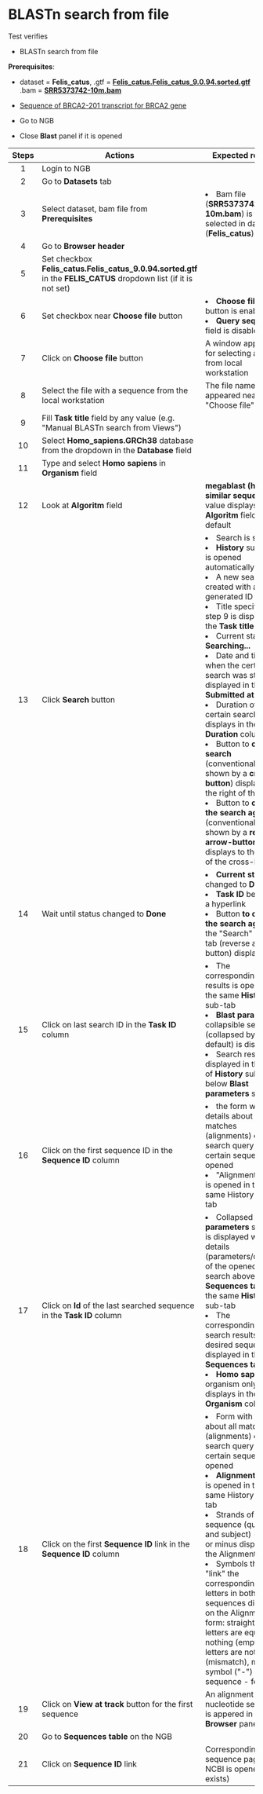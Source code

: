# BLASTn search from file 

Test verifies
 - BLASTn search from file

**Prerequisites**:
 - dataset = **Felis_catus**, .gtf = **[Felis_catus.Felis_catus_9.0.94.sorted.gtf](https://ngb-oss-builds.s3.amazonaws.com/public/data/demo/ngb_demo_data/Felis_catus.Felis_catus_9.0.94.sorted.gtf)**
.bam = **[SRR5373742-10m.bam](https://ngb-oss-builds.s3.amazonaws.com/public/data/demo/ngb_demo_data/agnts3.09-28.trim.SRR5373742-10m.bam)**
 - [Sequence of BRCA2-201 transcript for BRCA2 gene](Sequence_data/Sequence_of_BRCA-201_transcript.md)

 - Go to NGB
 - Close **Blast** panel if it is opened

| Steps | Actions | Expected results |
| :---: | --- | --- |
| 1 | Login to NGB | |
| 2 | Go to **Datasets** tab  | |
| 3 | Select dataset, bam file from **Prerequisites** | <li> Bam file (**SRR5373742-10m.bam**) is selected in dataset (**Felis_catus**)|
| 4 | Go to **Browser header**| 
| 5 | Set checkbox **Felis_catus.Felis_catus_9.0.94.sorted.gtf** in the **FELIS_CATUS** dropdown list (if it is not set)  | 
| 6 | Set checkbox near **Choose file** button| <li>**Choose file** button is enabled <li>**Query sequence** field is disabled |
| 7 | Click on **Choose file** button| A window appears for selecting a file from local workstation| 
| 8 | Select the file with a sequence from the local workstation| The file name is appeared near the "Choose file" button |
| 9 | Fill **Task title** field by any value (e.g. "Manual BLASTn search from Views") | | 
| 10| Select **Homo_sapiens.GRCh38** database from the dropdown in the **Database** field|| 
| 11| Type and select **Homo sapiens** in **Organism** field| |
| 12| Look at **Algoritm** field| **megablast (highly similar sequence)** value displays in the **Algoritm** field by default|
| 13| Click **Search** button|  <li> Search is started <li> **History** sub-tab is opened automatically <li> A new search task created with auto-generated ID <li>  Title specified at step 9 is displayed in the **Task title** column <li> Current state is **Searching...** <li>  Date and time when the certain search was started is displayed in the **Submitted at** column <li> Duration of the certain search task displays in the **Duration** column <li> Button to **cancel search** (conventionally shown by a **cross-button**) displays to the right of the task <li>  Button to **open the search again**  (conventionally shown by a **reverse arrow-button**) displays to the right of the cross-button|
| 14| Wait until status changed to **Done**| <li> **Current state** changed to **Done** <li> **Task ID** becomes a hyperlink <li> Button **to open the search again** in the "Search" sub-tab (reverse arrow-button) displays **only**|
| 15| Click on last search ID in the **Task ID** column | <li> The corresponding results is opened in the same **History** sub-tab <li> **Blast parameters** collapsible section (collapsed by default) is displayed <li> Search results are displayed in the table of **History** sub-tab below **Blast parameters** section
| 16| Click on the first sequence ID in the **Sequence ID** column  | <li> the form with details about all matches (alignments) of the search query to the certain sequence is opened <li> "Alignments" form is opened in the same History sub-tab |
| 17| Click on **Id** of the last searched sequence in the **Task ID** column| <li> Collapsed **Blast parameters** section is displayed with details (parameters/options) of the opened search above **Sequences table** in the same **History** sub-tab <li> The corresponding search results for the desired sequence is displayed in the **Sequences table** <li> **Homo sapiens** organism only displays in the **Organism** column|
| 18| Click on the first **Sequence ID** link in the **Sequence ID** column| <li> Form with details about all matches (alignments) of the search query to the certain sequence is opened <li> **Alignments** form is opened in the same History sub-tab <li> Strands of each sequence (query and subject) - plus or minus displays on the Alignments form <li> Symbols that "link" the corresponding letters in both sequences displays on the Alignments form: straight line if letters are equal, nothing (empty) if letters are not equal (mismatch), minus symbol ("-") in any sequence - for gaps |
| 19| Click on **View at track** button for the first sequence |An alignment of the nucleotide sequence is appered in the **Browser** panel| 
| 20| Go to **Sequences table** on the NGB| 
| 21| Click on **Sequence ID** link |  Corresponding sequence page on NCBI is opened (if exists)|